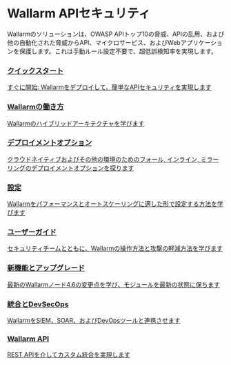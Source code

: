 # Wallarm APIセキュリティ

Wallarmのソリューションは、OWASP APIトップ10の脅威、APIの乱用、および他の自動化された脅威からAPI、マイクロサービス、およびWebアプリケーションを保護します。これは手動ルール設定不要で、超低誤検知率を実現します。

<div class="navigation">
<a href="./quickstart/" class="navigation-card">
    <h3>クイックスタート</h3>
    <p>すぐに開始: Wallarmをデプロイして、簡単なAPIセキュリティを実現します</p>
</a>

<a href="./about-wallarm/overview/" class="navigation-card">
    <h3>Wallarmの働き方</h3>
    <p>Wallarmのハイブリッドアーキテクチャを学びます</p>
</a>

<a href="./admin-en/supported-platforms/" class="navigation-card">
    <h3>デプロイメントオプション</h3>
    <p>クラウドネイティブおよびその他の環境のためのフォール, インライン, ミラーリングのデプロイメントオプションを探ります</p>
</a>

<a href="./admin-en/configure-parameters-en/" class="navigation-card">
    <h3>設定</h3>
    <p>Wallarmをパフォーマンスとオートスケーリングに適した形で設定する方法を学びます</p>
</a>  

<a href="./user-guides/user-intro/" class="navigation-card">
    <h3>ユーザーガイド</h3>
    <p>セキュリティチームとともに、Wallarmの操作方法と攻撃の軽減方法を学びます</p>
</a>  

<a href="./updating-migrating/what-is-new/" class="navigation-card">
    <h3>新機能とアップグレード</h3>
    <p>最新のWallarmノード4.6の変更点を学び、モジュールを最新の状態に保ちます</p>
</a>

<a href="./user-guides/settings/integrations/integrations-intro/" class="navigation-card">
    <h3>統合とDevSecOps</h3>
    <p>WallarmをSIEM、SOAR、およびDevOpsツールと連携させます</p>
</a>

<a href="./api/overview/" class="navigation-card">
    <h3>Wallarm API</h3>
    <p>REST APIを介してカスタム統合を実現します</p>
</a>

</div>